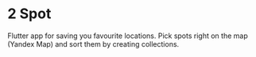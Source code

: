# 2 Spot
Flutter app for saving you favourite locations. Pick spots right on the map (Yandex Map) and sort them by creating collections.
